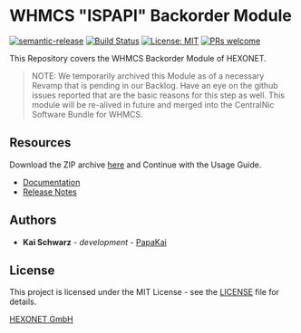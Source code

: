 # WHMCS "ISPAPI" Backorder Module #

[![semantic-release](https://img.shields.io/badge/%20%20%F0%9F%93%A6%F0%9F%9A%80-semantic--release-e10079.svg)](https://github.com/semantic-release/semantic-release)
[![Build Status](https://github.com/hexonet/whmcs-ispapi-backorder/workflows/Release/badge.svg?branch=master)](https://github.com/hexonet/whmcs-ispapi-backorder/workflows/Release/badge.svg?branch=master)
[![License: MIT](https://img.shields.io/badge/License-MIT-blue.svg)](https://opensource.org/licenses/MIT)
[![PRs welcome](https://img.shields.io/badge/PRs-welcome-brightgreen.svg)](https://github.com/hexonet/whmcs-ispapi-backorder/blob/master/CONTRIBUTING.md)

This Repository covers the WHMCS Backorder Module of HEXONET.

> NOTE: We temporarily archived this Module as of a necessary Revamp that is pending in our Backlog. Have an eye on the github issues reported that are the basic reasons for this step as well. This module will be re-alived in future and merged into the CentralNic Software Bundle for WHMCS.

## Resources ##

Download the ZIP archive [here](https://github.com/hexonet/whmcs-ispapi-backorder/raw/master/whmcs-ispapi-backorder-latest.zip) and Continue with the Usage Guide.

* [Documentation](https://centralnic-reseller.github.io/centralnic-reseller/docs/hexonet/whmcs/whmcs-ispapi-backorder/)
* [Release Notes](https://github.com/hexonet/whmcs-ispapi-backorder/releases)

## Authors ##

* **Kai Schwarz** - *development* - [PapaKai](https://github.com/papakai)

## License ##

This project is licensed under the MIT License - see the [LICENSE](https://github.com/hexonet/whmcs-ispapi-backorder/blob/master/LICENSE) file for details.

[HEXONET GmbH](https://hexonet.net)
